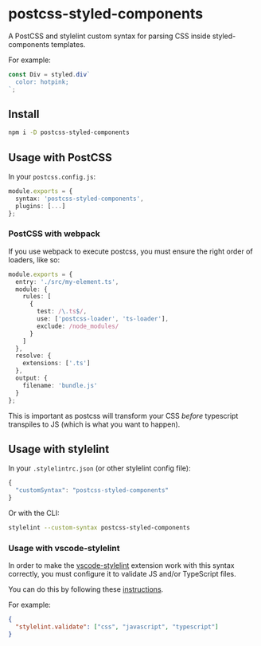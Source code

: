 # postcss-styled-components

A PostCSS and stylelint custom syntax for parsing CSS inside
styled-components templates.

For example:

```ts
const Div = styled.div`
  color: hotpink;
`;
```

## Install

```sh
npm i -D postcss-styled-components
```

## Usage with PostCSS

In your `postcss.config.js`:

```ts
module.exports = {
  syntax: 'postcss-styled-components',
  plugins: [...]
};
```

### PostCSS with webpack

If you use webpack to execute postcss, you must ensure the right order of
loaders, like so:

```ts
module.exports = {
  entry: './src/my-element.ts',
  module: {
    rules: [
      {
        test: /\.ts$/,
        use: ['postcss-loader', 'ts-loader'],
        exclude: /node_modules/
      }
    ]
  },
  resolve: {
    extensions: ['.ts']
  },
  output: {
    filename: 'bundle.js'
  }
};
```

This is important as postcss will transform your CSS _before_ typescript
transpiles to JS (which is what you want to happen).

## Usage with stylelint

In your `.stylelintrc.json` (or other stylelint config file):

```ts
{
  "customSyntax": "postcss-styled-components"
}
```

Or with the CLI:

```sh
stylelint --custom-syntax postcss-styled-components
```

### Usage with vscode-stylelint

In order to make the
[vscode-stylelint](https://github.com/stylelint/vscode-stylelint)
extension work with this syntax correctly, you must configure it
to validate JS and/or TypeScript files.

You can do this by following these
[instructions](https://github.com/stylelint/vscode-stylelint#stylelintvalidate).

For example:

```json
{
  "stylelint.validate": ["css", "javascript", "typescript"]
}
```
